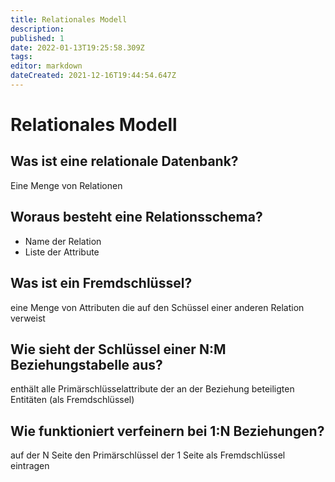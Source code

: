 ```yaml
---
title: Relationales Modell
description: 
published: 1
date: 2022-01-13T19:25:58.309Z
tags: 
editor: markdown
dateCreated: 2021-12-16T19:44:54.647Z
---
```


# Relationales Modell

## Was ist eine relationale Datenbank?
Eine Menge von Relationen

## Woraus besteht eine Relationsschema?
- Name der Relation
- Liste der Attribute

## Was ist ein Fremdschlüssel?
eine Menge von Attributen die auf den Schüssel einer anderen Relation verweist

## Wie sieht der Schlüssel einer N:M Beziehungstabelle aus?
enthält alle Primärschlüsselattribute der an der Beziehung beteiligten Entitäten (als Fremdschlüssel)

## Wie funktioniert verfeinern bei 1:N Beziehungen?
auf der N Seite den Primärschlüssel der 1 Seite als Fremdschlüssel eintragen